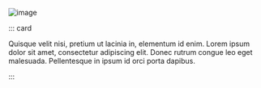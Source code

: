 ![image](/assets/items/povs/medias/2.jpg)

::: card

Quisque velit nisi, pretium ut lacinia in, elementum id enim. Lorem ipsum dolor sit amet, consectetur adipiscing elit. Donec rutrum congue leo eget malesuada. Pellentesque in ipsum id orci porta dapibus.

:::
